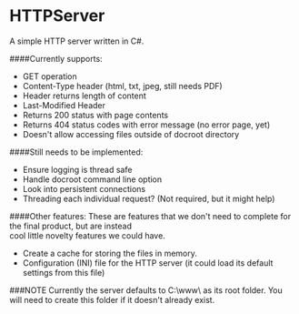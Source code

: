 HTTPServer
==========

A simple HTTP server written in C#.

####Currently supports:
- GET operation
- Content-Type header (html, txt, jpeg, still needs PDF)
- Header returns length of content
- Last-Modified Header
- Returns 200 status with page contents
- Returns 404 status codes with error message (no error page, yet)
- Doesn't allow accessing files outside of docroot directory

####Still needs to be implemented:
- Ensure logging is thread safe
- Handle docroot command line option
- Look into persistent connections
- Threading each individual request? (Not required, but it might help)

####Other features:
These are features that we don't need to complete for the final product, but are instead  
cool little novelty features we could have.  
- Create a cache for storing the files in memory.
- Configuration (INI) file for the HTTP server (it could load its default settings from this file)

###NOTE
Currently the server defaults to C:\www\ as its root folder. You will need to create this folder if it doesn't already exist.
